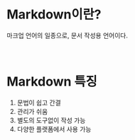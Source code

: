 # Markdown이란?

 마크업 언어의 일종으로, 문서 작성용 언어이다.
<br>
<br>
<br>
 # Markdown 특징

 1. 문법이 쉽고 간결
 2. 관리가 쉬움
 3. 별도의 도구없이 작성 가능
 4. 다양한 플랫폼에서 사용 가능




 